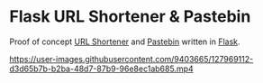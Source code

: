 [URL Shortener]: https://en.wikipedia.org/wiki/URL_shortening
[Pastebin]: https://en.wikipedia.org/wiki/Pastebin
[Flask]: https://flask.palletsprojects.com/

# Flask URL Shortener & Pastebin

Proof of concept [URL Shortener] and [Pastebin] written in [Flask].

https://user-images.githubusercontent.com/9403665/127969112-d3d65b7b-b2ba-48d7-87b9-96e8ec1ab685.mp4
